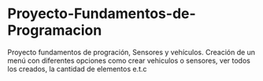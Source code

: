 # Proyecto-Fundamentos-de-Programacion
Proyecto fundamentos de progración, Sensores y vehículos.
Creación de un menú con diferentes opciones como crear vehiculos o sensores, ver todos los creados, la cantidad de elementos e.t.c
